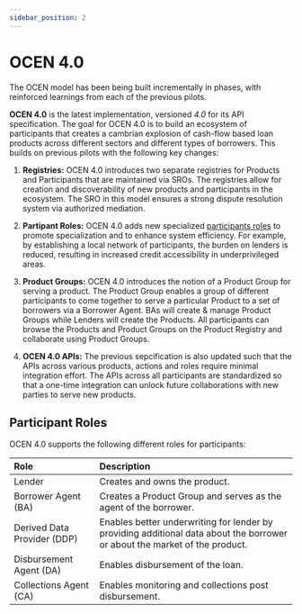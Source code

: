 ```yaml
---
sidebar_position: 2
---
```

# OCEN 4.0

The OCEN model has been being built incrementally in phases, with reinforced learnings from each of the previous pilots. 

**OCEN 4.0** is the latest implementation, versioned *4.0* for its API specification. The goal for OCEN 4.0 is to build an ecosystem of participants that creates a cambrian explosion of cash-flow based loan products across different sectors and different types of borrowers. This builds on previous pilots with the following key changes:

1. **Registries:** OCEN 4.0 introduces two separate registries for Products and Participants that are maintained via SROs. The registries allow for creation and discoverability of new products and participants in the ecosystem. The SRO in this model ensures a strong dispute resolution system via authorized mediation. 

2. **Partipant Roles:** OCEN 4.0 adds new specialized [participants roles](#participant-roles) to promote specialization and to enhance system efficiency. For example, by establishing a local network of participants, the burden on lenders is reduced, resulting in increased credit accessibility in underprivileged areas.

3. **Product Groups:** OCEN 4.0 introduces the notion of a Product Group for serving a product. The Product Group enables a group of different participants to come together to serve a particular Product to a set of borrowers via a Borrower Agent. BAs will create & manage Product Groups while Lenders will create the Products. All participants can browse the Products and Product Groups on the Product Registry and collaborate using Product Groups. 

4. **OCEN 4.0 APIs:** The previous sepcification is also updated such that the APIs across various products, actions and roles require minimal integration effort. The APIs across all participants are standardized so that a one-time integration can unlock future collaborations with new parties to serve new products.

## Participant Roles

OCEN 4.0 supports the following different roles for participants:

| Role                        | Description |
| :---                        | :-----      |
| Lender                      | Creates and owns the product. |
| Borrower Agent (BA) | Creates a Product Group and serves as the agent of the borrower. |
| Derived Data Provider (DDP) | Enables better underwriting for lender by providing additional data about the borrower or about the market of the product. |
| Disbursement Agent (DA)     | Enables disbursement of the loan. |
| Collections Agent (CA)      | Enables monitoring and collections post disbursement. |

